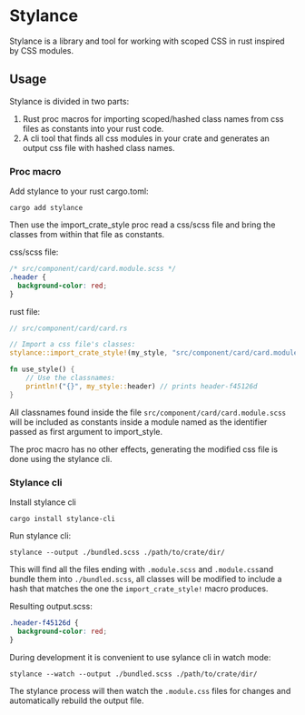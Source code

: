 # Stylance

Stylance is a library and tool for working with scoped CSS in rust inspired by CSS modules.

## Usage

Stylance is divided in two parts:

1. Rust proc macros for importing scoped/hashed class names from css files as constants into your rust code.
2. A cli tool that finds all css modules in your crate and generates an output css file with hashed class names.

### Proc macro

Add stylance to your rust cargo.toml:

```cli
cargo add stylance
```

Then use the import_crate_style proc read a css/scss file and bring the classes from within that file as constants.

css/scss file:

```css
/* src/component/card/card.module.scss */
.header {
  background-color: red;
}
```

rust file:

```rust
// src/component/card/card.rs

// Import a css file's classes:
stylance::import_crate_style!(my_style, "src/component/card/card.module.scss");

fn use_style() {
	// Use the classnames:
	println!("{}", my_style::header) // prints header-f45126d
}
```

All classnames found inside the file `src/component/card/card.module.scss` will be included as constants inside a module named as the identifier passed as first argument to import_style.

The proc macro has no other effects, generating the modified css file is done using the stylance cli.

### Stylance cli

Install stylance cli

```cli
cargo install stylance-cli
```

Run stylance cli:

```cli
stylance --output ./bundled.scss ./path/to/crate/dir/
```

This will find all the files ending with `.module.scss` and `.module.css`and bundle them into `./bundled.scss`, all classes will be modified to include a hash that matches the one the `import_crate_style!` macro produces.

Resulting output.scss:

```css
.header-f45126d {
  background-color: red;
}
```

During development it is convenient to use sylance cli in watch mode:

```
stylance --watch --output ./bundled.scss ./path/to/crate/dir/
```

The stylance process will then watch the `.module.css` files for changes and automatically rebuild the output file.

